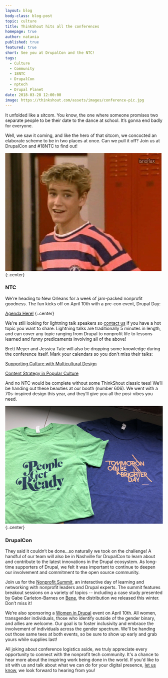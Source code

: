 ```yaml
---
layout: blog
body-class: blog-post
topic: culture
title: ThinkShout hits all the conferences
homepage: true
author: natania
published: true
featured: true
short: See you at DrupalCon and the NTC!
tags:
  - Culture
  - Community
  - 18NTC
  - DrupalCon
  - nptech
  - Drupal Planet
date: 2018-03-28 12:00:00
image: https://thinkshout.com/assets/images/conference-pic.jpg
---
```


It unfolded like a sitcom. You know, the one where someone promises two separate people to be their date to the dance at school. It’s gonna end badly for everyone.

Well, we saw it coming, and like the hero of that sitcom, we concocted an elaborate scheme to be in two places at once. Can we pull it off? Join us at DrupalCon and #18NTC to find out!

![Zack Morris](/assets/images/blog/zackmorris.gif)
{:.center}

### NTC

We're heading to New Orleans for a week of jam-packed nonprofit goodness. The fun kicks off on April 10th with a pre-con event, Drupal Day:

[Agenda Here!](http://ntcdrupalday.org/)
{:.center}

We're still  looking for lightning talk speakers so [contact us](mailto:natania.leclerc@thinkshout.com) if you have a hot topic you want to share. Lightning talks are traditionally 5 minutes in length, and can cover any topic ranging from Drupal to nonprofit life to lessons learned and funny predicaments involving all of the above!

Brett Meyer and Jessica Tate will also be dropping some knowledge during the conference itself. Mark your calendars so you don't miss their talks:

[Supporting Culture with Multicultural Design](https://www.nten.org/ntc/program/sessions/supporting-diversity-with-multicultural-design/?mc_cid=997b26a472&mc_eid=[UNIQID])

[Content Strategy in Popular Culture](https://www.nten.org/ntc/program/sessions/content-strategy-in-popular-culture-2/?mc_cid=997b26a472&mc_eid=[UNIQID])

And no NTC would be complete without some ThinkShout classic tees! We’ll be handing out these beauties at our booth (number 606). We went with a 70s-inspired design this year, and they’ll give you all the posi-vibes you need.

![ThinkShout 2018 shirts](/assets/images/blog/TS2018-shirts.jpg)
{:.center}

### DrupalCon

They said it couldn’t be done...so naturally we took on the challenge! A handful of our team will also be in Nashville for DrupalCon to learn about and contribute to the latest innovations in the Drupal ecosystem. As long-time supporters of Drupal, we felt it was important to continue to deepen our involvement and commitment to the open source community.

Join us for the [Nonprofit Summit](https://events.drupal.org/nashville2018/nonprofit-summit), an interactive day of learning and networking with nonprofit leaders and Drupal experts. The summit features breakout sessions on a variety of topics -- including a case study presented by Gabe Carleton-Barnes on [Bene](https://thinkshout.com/bene/), the distribution we released this winter. Don’t miss it!

We’re also sponsoring a [Women in Drupal](https://events.drupal.org/nashville2018/women-drupal_) event on April 10th. All women, transgender individuals, those who identify outside of the gender binary, and allies are welcome. Our goal is to foster inclusivity and embrace the involvement of individuals across the gender spectrum. We'll be handing out those same tees at both events, so be sure to show up early and grab yours while supplies last!

All joking about conference logistics aside, we truly appreciate every opportunity to connect with the nonprofit tech community. It's a chance to hear more about the inspiring work being done in the world. If you'd like to sit with us and talk about what we can do for your digital presence, [let us know](hello@thinkshout.com), we look forward to hearing from you!
